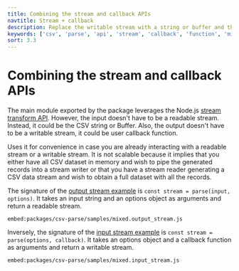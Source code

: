 ```yaml
---
title: Combining the stream and callback APIs
navtitle: Stream + callback
description: Replace the writable stream with a string or buffer and the readable stream with a callback function.
keywords: ['csv', 'parse', 'api', 'stream', 'callback', 'function', 'mixin']
sort: 3.3
---
```


# Combining the stream and callback APIs

The main module exported by the package leverages the Node.js [stream transform API](https://nodejs.org/api/stream.html). However, the input doesn't have to be a readable stream. Instead, it could be the CSV string or Buffer. Also, the output doesn't have to be a writable stream, it could be user callback function.

Uses it for convenience in case you are already interacting with a readable stream or a writable stream. It is not scalable because it implies that you either have all CSV dataset in memory and wish to pipe the generated records into a stream writer or that you have a stream reader generating a CSV data stream and wish to obtain a full dataset with all the records.

The signature of the [output stream example](https://github.com/adaltas/node-csv/blob/master/packages/csv-parse/samples/mixed.output_stream.js) is `const stream = parse(input, options)`. It takes an input string and an options object as arguments and return a readable stream.

`embed:packages/csv-parse/samples/mixed.output_stream.js`

Inversely, the signature of the [input stream example](https://github.com/adaltas/node-csv/blob/master/packages/csv-parse/samples/mixed.input_stream.js) is `const stream = parse(options, callback)`. It takes an options object and a callback function as arguments and return a writable stream.

`embed:packages/csv-parse/samples/mixed.input_stream.js`
